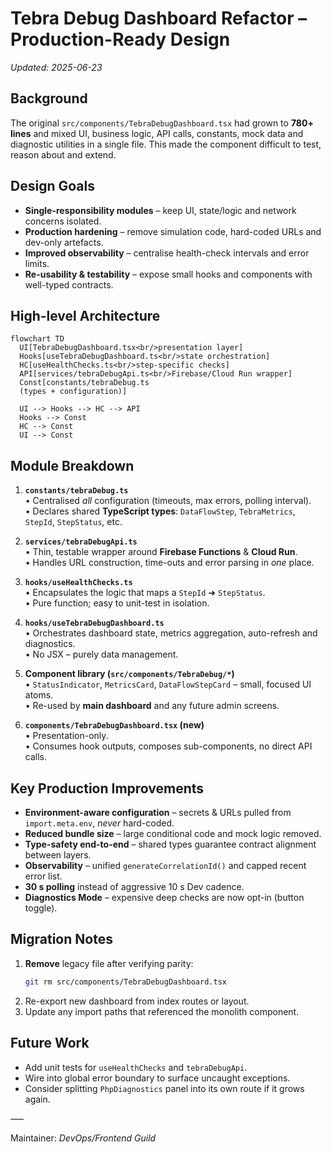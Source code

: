 # Tebra Debug Dashboard Refactor – Production-Ready Design

_Updated: 2025-06-23_

## Background

The original `src/components/TebraDebugDashboard.tsx` had grown to **780+ lines** and mixed UI, business logic, API calls, constants, mock data and diagnostic utilities in a single file.  This made the component difficult to test, reason about and extend.

## Design Goals

* **Single-responsibility modules** – keep UI, state/logic and network concerns isolated.
* **Production hardening** – remove simulation code, hard-coded URLs and dev-only artefacts.
* **Improved observability** – centralise health-check intervals and error limits.
* **Re-usability & testability** – expose small hooks and components with well-typed contracts.

## High-level Architecture

```mermaid
flowchart TD
  UI[TebraDebugDashboard.tsx<br/>presentation layer]
  Hooks[useTebraDebugDashboard.ts<br/>state orchestration]
  HC[useHealthChecks.ts<br/>step-specific checks]
  API[services/tebraDebugApi.ts<br/>Firebase/Cloud Run wrapper]
  Const[constants/tebraDebug.ts
  (types + configuration)]

  UI --> Hooks --> HC --> API
  Hooks --> Const
  HC --> Const
  UI --> Const
```

## Module Breakdown

1. **`constants/tebraDebug.ts`**  
   • Centralised _all_ configuration (timeouts, max errors, polling interval).  
   • Declares shared **TypeScript types**: `DataFlowStep`, `TebraMetrics`, `StepId`, `StepStatus`, etc.

2. **`services/tebraDebugApi.ts`**  
   • Thin, testable wrapper around **Firebase Functions** & **Cloud Run**.  
   • Handles URL construction, time-outs and error parsing in _one_ place.

3. **`hooks/useHealthChecks.ts`**  
   • Encapsulates the logic that maps a `StepId` ➜ `StepStatus`.  
   • Pure function; easy to unit-test in isolation.

4. **`hooks/useTebraDebugDashboard.ts`**  
   • Orchestrates dashboard state, metrics aggregation, auto-refresh and diagnostics.  
   • No JSX – purely data management.

5. **Component library (`src/components/TebraDebug/*`)**  
   • `StatusIndicator`, `MetricsCard`, `DataFlowStepCard` – small, focused UI atoms.  
   • Re-used by **main dashboard** and any future admin screens.

6. **`components/TebraDebugDashboard.tsx` (new)**  
   • Presentation-only.  
   • Consumes hook outputs, composes sub-components, no direct API calls.

## Key Production Improvements

* **Environment-aware configuration** – secrets & URLs pulled from `import.meta.env`, _never_ hard-coded.
* **Reduced bundle size** – large conditional code and mock logic removed.
* **Type-safety end-to-end** – shared types guarantee contract alignment between layers.
* **Observability** – unified `generateCorrelationId()` and capped recent error list.
* **30 s polling** instead of aggressive 10 s Dev cadence.
* **Diagnostics Mode** – expensive deep checks are now opt-in (button toggle).

## Migration Notes

1. **Remove** legacy file after verifying parity:
   ```bash
   git rm src/components/TebraDebugDashboard.tsx
   ```
2. Re-export new dashboard from index routes or layout.
3. Update any import paths that referenced the monolith component.

## Future Work

* Add unit tests for `useHealthChecks` and `tebraDebugApi`.
* Wire into global error boundary to surface uncaught exceptions.
* Consider splitting `PhpDiagnostics` panel into its own route if it grows again.

–––

Maintainer: _DevOps/Frontend Guild_
